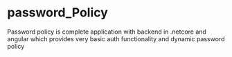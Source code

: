 # password_Policy
Password policy is complete application with backend in .netcore and angular which provides very basic auth functionality and dynamic password policy
